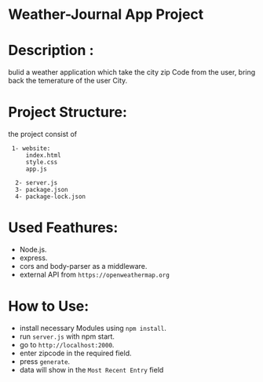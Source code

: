 # Weather-Journal App Project
# Description :
  bulid a weather application which take the city zip Code from the user, bring back the temerature of the user City.
# Project Structure:
  the project consist of 
     
     1- website:
         index.html
         style.css
         app.js
       
      2- server.js
      3- package.json
      4- package-lock.json
      
# Used Feathures:
  * Node.js.
  * express.
  * cors and body-parser as a middleware.
  * external API from `https://openweathermap.org`
# How to Use:
  * install necessary Modules using `npm install`.
  * run `server.js` with npm start.
  * go to `http://localhost:2000`.
  * enter zipcode in the required field.
  * press `generate`.
  * data will show in the `Most Recent Entry` field

